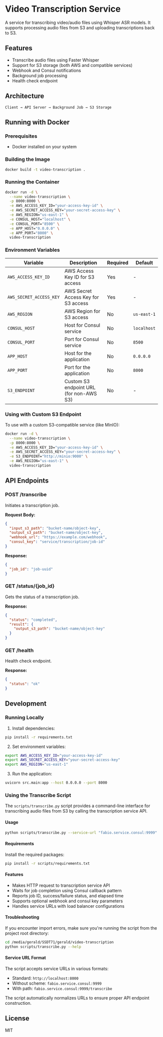 # Video Transcription Service

A service for transcribing video/audio files using Whisper ASR models. It supports processing audio files from S3 and uploading transcriptions back to S3.

## Features

- Transcribe audio files using Faster Whisper
- Support for S3 storage (both AWS and compatible services)
- Webhook and Consul notifications
- Background job processing
- Health check endpoint

## Architecture

```
Client → API Server → Background Job → S3 Storage
```

## Running with Docker

### Prerequisites

- Docker installed on your system

### Building the Image

```bash
docker build -t video-transcription .
```

### Running the Container

```bash
docker run -d \
  --name video-transcription \
  -p 8000:8000 \
  -e AWS_ACCESS_KEY_ID="your-access-key-id" \
  -e AWS_SECRET_ACCESS_KEY="your-secret-access-key" \
  -e AWS_REGION="us-east-1" \
  -e CONSUL_HOST="localhost" \
  -e CONSUL_PORT="8500" \
  -e APP_HOST="0.0.0.0" \
  -e APP_PORT="8000" \
  video-transcription
```

### Environment Variables

| Variable | Description | Required | Default |
|----------|-------------|----------|---------|
| `AWS_ACCESS_KEY_ID` | AWS Access Key ID for S3 access | Yes | - |
| `AWS_SECRET_ACCESS_KEY` | AWS Secret Access Key for S3 access | Yes | - |
| `AWS_REGION` | AWS Region for S3 access | No | `us-east-1` |
| `CONSUL_HOST` | Host for Consul service | No | `localhost` |
| `CONSUL_PORT` | Port for Consul service | No | `8500` |
| `APP_HOST` | Host for the application | No | `0.0.0.0` |
| `APP_PORT` | Port for the application | No | `8000` |
| `S3_ENDPOINT` | Custom S3 endpoint URL (for non-AWS S3) | No | - |

### Using with Custom S3 Endpoint

To use with a custom S3-compatible service (like MinIO):

```bash
docker run -d \
  --name video-transcription \
  -p 8000:8000 \
  -e AWS_ACCESS_KEY_ID="your-access-key-id" \
  -e AWS_SECRET_ACCESS_KEY="your-secret-access-key" \
  -e S3_ENDPOINT="http://minio:9000" \
  -e AWS_REGION="us-east-1" \
  video-transcription
```

## API Endpoints

### POST /transcribe

Initiates a transcription job.

**Request Body:**
```json
{
  "input_s3_path": "bucket-name/object-key",
  "output_s3_path": "bucket-name/object-key",
  "webhook_url": "https://example.com/webhook",
  "consul_key": "service/transcription/job-id"
}
```

**Response:**
```json
{
  "job_id": "job-uuid"
}
```

### GET /status/{job_id}

Gets the status of a transcription job.

**Response:**
```json
{
  "status": "completed",
  "result": {
    "output_s3_path": "bucket-name/object-key"
  }
}
```

### GET /health

Health check endpoint.

**Response:**
```json
{
  "status": "ok"
}
```

## Development

### Running Locally

1. Install dependencies:
```bash
pip install -r requirements.txt
```

2. Set environment variables:
```bash
export AWS_ACCESS_KEY_ID="your-access-key-id"
export AWS_SECRET_ACCESS_KEY="your-secret-access-key"
export AWS_REGION="us-east-1"
```

3. Run the application:
```bash
uvicorn src.main:app --host 0.0.0.0 --port 8000
```

### Using the Transcribe Script

The `scripts/transcribe.py` script provides a command-line interface for transcribing audio files from S3 by calling the transcription service API.

#### Usage

```bash
python scripts/transcribe.py --service-url "fabio.service.consul:9999" --input-s3-path "s3://bucket-name/input-file.mp3" --output-s3-path "s3://bucket-name/output-file.txt"
```

#### Requirements

Install the required packages:
```bash
pip install -r scripts/requirements.txt
```

#### Features

- Makes HTTP request to transcription service API
- Waits for job completion using Consul callback pattern
- Reports job ID, success/failure status, and elapsed time
- Supports optional webhook and consul key parameters
- Handles service URLs with load balancer configurations

#### Troubleshooting

If you encounter import errors, make sure you're running the script from the project root directory:
```bash
cd /media/gerald/SSDT71/gerald/video-transcription
python scripts/transcribe.py --help
```

#### Service URL Format

The script accepts service URLs in various formats:
- Standard: `http://localhost:8000`
- Without scheme: `fabio.service.consul:9999`
- With path: `fabio.service.consul:9999/transcribe`

The script automatically normalizes URLs to ensure proper API endpoint construction.

## License

MIT